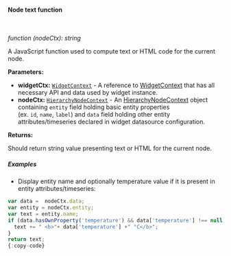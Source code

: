 #### Node text function

<div class="divider"></div>
<br/>

*function (nodeCtx): string*

A JavaScript function used to compute text or HTML code for the current node.

**Parameters:**

<ul>
  <li><b>widgetCtx:</b> <code><a href="https://github.com/thingsboard/thingsboard/blob/5bb6403407aa4898084832d6698aa9ea6d484889/ui-ngx/src/app/modules/home/models/widget-component.models.ts#L107" target="_blank">WidgetContext</a></code> - A reference to <a href="https://github.com/thingsboard/thingsboard/blob/5bb6403407aa4898084832d6698aa9ea6d484889/ui-ngx/src/app/modules/home/models/widget-component.models.ts#L107" target="_blank">WidgetContext</a> that has all necessary API 
     and data used by widget instance.
  </li>
  <li><b>nodeCtx:</b> <code><a href="https://github.com/thingsboard/thingsboard/blob/e264f7b8ddff05bda85c4833bf497f47f447496e/ui-ngx/src/app/modules/home/components/widget/lib/entities-hierarchy-widget.models.ts#L35" target="_blank">HierarchyNodeContext</a></code> - An 
            <a href="https://github.com/thingsboard/thingsboard/blob/e264f7b8ddff05bda85c4833bf497f47f447496e/ui-ngx/src/app/modules/home/components/widget/lib/entities-hierarchy-widget.models.ts#L35" target="_blank">HierarchyNodeContext</a> object
            containing <code>entity</code> field holding basic entity properties <br> (ex. <code>id</code>, <code>name</code>, <code>label</code>) and <code>data</code> field holding other entity attributes/timeseries declared in widget datasource configuration.
   </li>
</ul>

**Returns:**

Should return string value presenting text or HTML for the current node.

<div class="divider"></div>

##### Examples

* Display entity name and optionally temperature value if it is present in entity attributes/timeseries:

```javascript
var data =  nodeCtx.data;
var entity = nodeCtx.entity;
var text = entity.name;
if (data.hasOwnProperty('temperature') && data['temperature'] !== null) {
  text += " <b>"+ data['temperature'] +" °C</b>";
}
return text;
{:copy-code}
```

<br>
<br>
